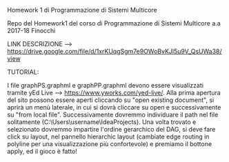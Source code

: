 Homework 1 di Programmazione di Sistemi Multicore

Repo del Homework1 del corso di Programmazione di Sistemi Multicore a.a 2017-18 Finocchi

LINK DESCRIZIONE --> https://drive.google.com/file/d/1xrKUqgSgm7e9OWoBvKJl5u9V_QsUWa38/view

TUTORIAL:

I file graphPS.graphml e graphPP.graphml devono essere visualizzati tramite yEd Live --> https://www.yworks.com/yed-live/.
Alla prima apertura del sito possono essere aperti cliccando su "open existing document", si aprirà un menù laterale,
in cui si dovrà cliccare su open e successivamente su "from local file". Successivamente dovremmo individuare il path nel
file solitamente (C:\Users\username\IdeaProjects). Una volta trovato e selezionato dovremmo impartire l'ordine gerarchico
del DAG, si deve fare click su layout, nel pannello hierarchic layout (cambiate edge routing in polyline per una
visualizzazione più confortevole) e premiamo il bottone apply, ed il gioco è fatto!
